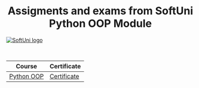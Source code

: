<h1 align="center"> Assigments and exams from SoftUni Python OOP Module </h1> 

<a href="https://softuni.bg/trainings/courses" rel="Courses"> ![SoftUni logo][logo] <a/>

[logo]: https://nakov.com/wp-content/uploads/2012/03/Software-University-logo-horizontal.png "Logo Title Text 2" 
<br>

|**Course**|**Certificate**|
|---|---|
|<a href="https://softuni.bg/trainings/3014/python-oop-october-2020"> Python OOP </a>|<a href="https://softuni.bg/Certificates/Details/94929/55686d93"> Certificate </a>
